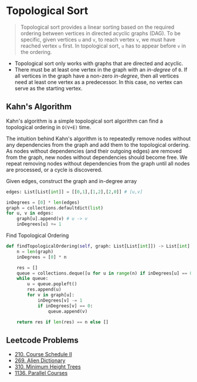 # Topological Sort

> Topological sort provides a linear sorting based on the required ordering between vertices in directed acyclic graphs (DAG). To be specific, given vertices `u` and `v`, to reach vertex `v`, we must have reached vertex `u` first. In topological sort, `u` has to appear before `v` in the ordering.

- Topological sort only works with graphs that are directed and acyclic.
- There must be at least one vertex in the graph with an _in-degree_ of `0`. If all vertices in the graph have a non-zero _in-degree_, then all vertices need at least one vertex as a predecessor. In this case, no vertex can serve as the starting vertex.

## Kahn's Algorithm

Kahn's algorithm is a simple topological sort algorithm can find a topological ordering in `O(V+E)` time.

The intuition behind Kahn's algorithm is to repeatedly remove nodes without any dependencies from the graph and add them to the topological ordering. As nodes without dependencies (and their outgoing edges) are removed from the graph, new nodes without dependencies should become free. We repeat removing nodes without dependencies from the graph until all nodes are processed, or a cycle is discovered.

Given edges, construct the graph and in-degree array
```py
edges: List[List[int]] = [[0,1],[1,2],[2,0]] # [u,v]

inDegrees = [0] * len(edges)
graph = collections.defaultdict(list)
for u, v in edges:
    graph[u].append(v) # u -> v
    inDegrees[u] += 1
```

Find Topological Ordering
```py
def findTopologicalOrdering(self, graph: List[List[int]]) -> List[int]:
    n = len(graph)
    inDegrees = [0] * n

    res = []
    queue = collections.deque([u for u in range(n) if inDegrees[u] == 0])
    while queue:
        u = queue.popleft()
        res.append(u)
        for v in graph[u]:
            inDegrees[v] -= 1
            if inDegrees[v] == 0:
                queue.append(v)

    return res if len(res) == n else []
```

## Leetcode Problems

- [210. Course Schedule II](https://leetcode.com/problems/course-schedule-ii/)
- [269. Alien Dictionary](https://leetcode.com/problems/alien-dictionary/)
- [310. Minimum Height Trees](https://leetcode.com/problems/minimum-height-trees/)
- [1136. Parallel Courses](https://leetcode.com/problems/parallel-courses/)